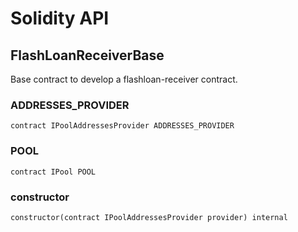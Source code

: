 # Solidity API

## FlashLoanReceiverBase

Base contract to develop a flashloan-receiver contract.

### ADDRESSES_PROVIDER

```solidity
contract IPoolAddressesProvider ADDRESSES_PROVIDER
```

### POOL

```solidity
contract IPool POOL
```

### constructor

```solidity
constructor(contract IPoolAddressesProvider provider) internal
```

